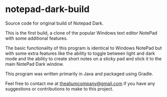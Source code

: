 # notepad-dark-build
Source code for original build of Notepad Dark.

This is the first build, a clone of the popular Windows text editor NotePad with some additional features.

The basic functionality of this program is identical to Windows NotePad but with some extra features like the ability to toggle between light and dark mode and the ability to create short notes on a sticky pad and stick it to the main NotePad Dark window.

This program was written primarily in Java and packaged using Gradle.

Feel free to contact me at thealiumcompany@gmail.com if you have any suggestions or contributions to make to this project.
